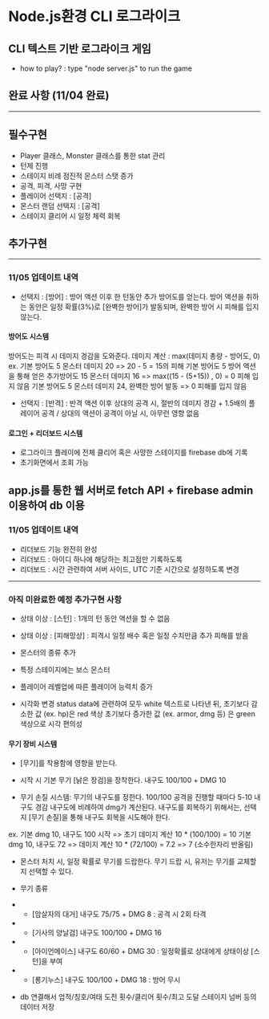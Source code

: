 # Node.js환경 CLI 로그라이크

## CLI 텍스트 기반 로그라이크 게임

- how to play? : type "node server.js" to run the game

## 완료 사항 (11/04 완료)
---
## 필수구현

- Player 클래스, Monster 클래스를 통한 stat 관리
- 턴제 진행
- 스테이지 비례 점진적 몬스터 스탯 증가
- 공격, 피격, 사망 구현
- 플레이어 선택지 : [공격]
- 몬스터 랜덤 선택지 : [공격]
- 스테이지 클리어 시 일정 체력 회복

## 추가구현 

---
### 11/05 업데이트 내역

- 선택지 : [방어] : 방어 액션 이후 한 턴동안 추가 방어도를 얻는다. 방어 액션을 취하는 동안은 일정 확률(3%)로 [완벽한 방어]가 발동되며, 완벽한 방어 시 피해를 입지 않는다.

#### 방어도 시스템
방어도는 피격 시 데미지 경감을 도와준다.
데미지 계산 : max(데미지 총량 - 방어도, 0) 
ex. 기본 방어도 5 몬스터 데미지 20 => 20 - 5 = 15의 피해
기본 방어도 5 방어 액션을 통해 얻은 추가방어도 15 몬스터 데미지 16 => max((15 - (5+15)) , 0) = 0 피해 입지 않음
기본 방어도 5 몬스터 데미지 24, 완벽한 방어 발동 => 0 피해를 입지 않음

- 선택지 : [반격] : 반격 액션 이후 상대의 공격 시, 절반의 데미지 경감 + 1.5배의 플레이어 공격 / 상대의 액션이 공격이 아닐 시, 아무런 영향 없음

#### 로그인 + 리더보드 시스템

- 로그라이크 플레이에 전체 클리어 혹은 사망한 스테이지를 firebase db에 기록
- 초기화면에서 조회 가능

app.js를 통한 웹 서버로 fetch API + firebase admin 이용하여 db 이용
---
### 11/05 업데이트 내역

- 리더보드 기능 완전히 완성
- 리더보드 : 아이디 하나에 해당하는 최고점만 기록하도록
- 리더보드 : 시간 관련하여 서버 사이드, UTC 기준 시간으로 설정하도록 변경
---


### 아직 미완료한 예정 추가구현 사항

- 상태 이상 : [스턴] : 1개의 턴 동안 액션을 할 수 없음
- 상태 이상 : [피해망상] : 피격시 일정 배수 혹은 일정 수치만큼 추가 피해를 받음
- 몬스터의 종류 추가
- 특정 스테이지에는 보스 몬스터
- 플레이어 레벨업에 따른 플레이어 능력치 증가


- 시각화 변경
status data에 관련하여 모두 white 텍스트로 나타낸 뒤,
초기보다 감소한 값 (ex. hp)은 red 색상
초기보다 증가한 값 (ex. armor, dmg 등) 은 green 색상으로 시각 편의성


#### 무기 장비 시스템

- [무기]를 착용함에 영향을 받는다.

- 시작 시 기본 무기 [낡은 장검]을 장착한다. 내구도 100/100 + DMG 10

- 무기 손질 시스템:
무기의 내구도를 정한다. 100/100
공격을 진행할 때마다 5-10 내구도 경감
내구도에 비례하여 dmg가 계산된다. 
내구도를 회복하기 위해서는, 선택지 [무기 손질]을 통해 내구도 회복을 시도해야 한다.

ex. 기본 dmg 10, 내구도 100 시작 => 초기 데미지 계산 10 * (100/100) = 10
기본 dmg 10, 내구도 72 => 데미지 계산 10 * (72/100) = 7.2 => 7 (소수한자리 반올림)

- 몬스터 처치 시, 일정 확률로 무기를 드랍한다. 무기 드랍 시, 유저는 무기를 교체할 지 선택할 수 있다.

- 무기 종류
- - [암살자의 대거] 내구도 75/75 + DMG 8 : 공격 시 2회 타격
- - [기사의 양날검] 내구도 100/100 + DMG 16
- - [아이언메이스] 내구도 60/60 + DMG 30 : 일정확률로 상대에게 상태이상 [스턴]을 부여
- - [롱기누스] 내구도 100/100 + DMG 18 : 방어 무시

- db 연결해서 업적/칭호/여태 도전 횟수/클리어 횟수/최고 도달 스테이지 넘버 등의 데이터 저장